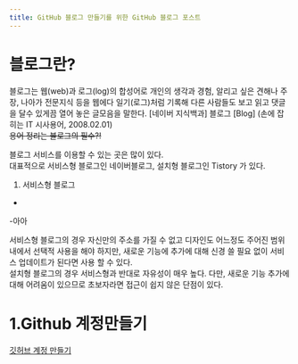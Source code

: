 ```yaml
---
title: GitHub 블로그 만들기를 위한 GitHub 블로그 포스트
---
```


# 블로그란?

블로그는 웹(web)과 로그(log)의 합성어로 개인의 생각과 경험, 알리고 싶은 견해나 주장, 나아가 전문지식 등을 웹에다 일기(로그)처럼 기록해 다른 사람들도 보고 읽고 댓글을 달수 있게끔 열어 놓은 글모음을 말한다.
[네이버 지식백과] 블로그 [Blog] (손에 잡히는 IT 시사용어, 2008.02.01)<br>
~~용어 정리는 블로그의 필수?!~~

블로그 서비스를 이용할 수 있는 곳은 많이 있다.<br>
대표적으로 서비스형 블로그인 네이버블로그, 설치형 블로그인 Tistory 가 있다.<br>

1. 서비스형 블로그
-
-아아




서비스형 블로그의 경우 자신만의 주소를 가질 수 없고 디자인도 어느정도 주어진 범위내에서 선택적 사용을 해야 하지만,  새로운 기능에 추가에 대해 신경 쓸 필요 없이 서비스 업데이트가 된다면 사용 할 수 있다.<br>
설치형 블로그의 경우 서비스형과 반대로 자유성이 매우 높다. 다만, 새로운 기능 추가에 대해 어려움이 있으므로 초보자라면 접근이 쉽지 않은 단점이 있다.



# 1.Github 계정만들기

[깃허브 계정 만들기](https://github.com)
